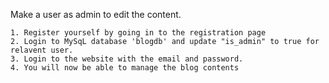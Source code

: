 Make a user as admin to edit the content.

````
1. Register yourself by going in to the registration page  
2. Login to MySqL database 'blogdb' and update "is_admin" to true for relavent user.
3. Login to the website with the email and password. 
4. You will now be able to manage the blog contents
``````